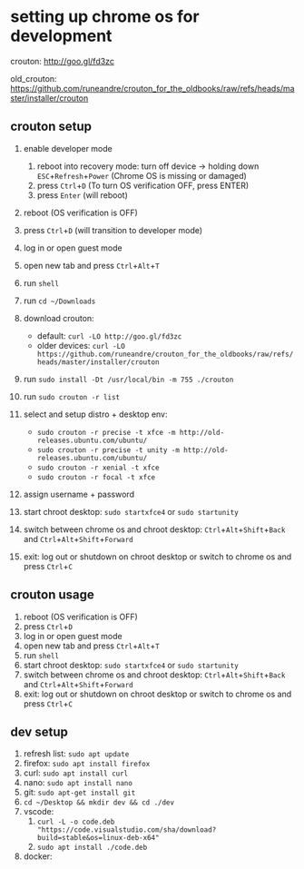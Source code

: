 # setting up chrome os for development

crouton: http://goo.gl/fd3zc

old_crouton: https://github.com/runeandre/crouton_for_the_oldbooks/raw/refs/heads/master/installer/crouton

## crouton setup

1. enable developer mode
    1. reboot into recovery mode: turn off device -> holding down `ESC`+`Refresh`+`Power` (Chrome OS is missing or damaged)
    2. press `Ctrl`+`D` (To turn OS verification OFF, press ENTER)
    3. press `Enter` (will reboot)
  
2. reboot (OS verification is OFF)
3. press `Ctrl`+`D` (will transition to developer mode)
4. log in or open guest mode
5. open new tab and press `Ctrl`+`Alt`+`T`
6. run `shell`
7. run `cd ~/Downloads`
8. download crouton:
    * default: `curl -LO http://goo.gl/fd3zc`
    * older devices: `curl -LO https://github.com/runeandre/crouton_for_the_oldbooks/raw/refs/heads/master/installer/crouton
`
9. run `sudo install -Dt /usr/local/bin -m 755 ./crouton`
10. run `sudo crouton -r list`
11. select and setup distro + desktop env:
    * `sudo crouton -r precise -t xfce -m http://old-releases.ubuntu.com/ubuntu/`
    * `sudo crouton -r precise -t unity -m http://old-releases.ubuntu.com/ubuntu/`
    * `sudo crouton -r xenial -t xfce`
    * `sudo crouton -r focal -t xfce`
12. assign username + password
13. start chroot desktop: `sudo startxfce4` or `sudo startunity`
14. switch between chrome os and chroot desktop: `Ctrl`+`Alt`+`Shift`+`Back` and `Ctrl`+`Alt`+`Shift`+`Forward`
15. exit: log out or shutdown on chroot desktop or switch to chrome os and press `Ctrl`+`C`

## crouton usage

1. reboot (OS verification is OFF)
2. press `Ctrl`+`D`
3. log in or open guest mode
4. open new tab and press `Ctrl`+`Alt`+`T`
5. run `shell`
6. start chroot desktop: `sudo startxfce4` or `sudo startunity`
7. switch between chrome os and chroot desktop: `Ctrl`+`Alt`+`Shift`+`Back` and `Ctrl`+`Alt`+`Shift`+`Forward`
8. exit: log out or shutdown on chroot desktop or switch to chrome os and press `Ctrl`+`C`

## dev setup

1. refresh list: `sudo apt update`
2. firefox: `sudo apt install firefox`
3. curl: `sudo apt install curl`
4. nano: `sudo apt install nano`
5. git: `sudo apt-get install git`
6. `cd ~/Desktop && mkdir dev && cd ./dev`
7. vscode:
    1. `curl -L -o code.deb "https://code.visualstudio.com/sha/download?build=stable&os=linux-deb-x64"`
    2. `sudo apt install ./code.deb`
8. docker: 
